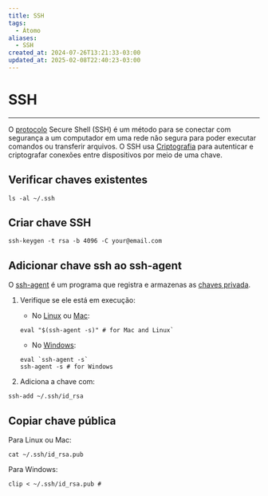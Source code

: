 ```yaml
---
title: SSH
tags:
  - Átomo
aliases:
  - SSH
created_at: 2024-07-26T13:21:33-03:00
updated_at: 2025-02-08T22:40:23-03:00
---
```

# SSH
---
O [protocolo](content/atomos/2024/07/26/Protocolo.md) Secure Shell (SSH) é um método para se conectar com segurança a um computador em uma rede não segura para poder executar comandos ou transferir arquivos. O SSH usa [Criptografia](content/atomos/2024/07/26/Criptografia.md) para autenticar e criptografar conexões entre dispositivos por meio de uma chave.

## Verificar chaves existentes
```shell
ls -al ~/.ssh
```

## Criar chave SSH
```shell
ssh-keygen -t rsa -b 4096 -C your@email.com
```
## Adicionar chave ssh ao ssh-agent
O [ssh-agent](content/entrada/2024/07/08/ssh_agent.md) é um programa que registra e armazenas as [chaves privada](content/atomos/2024/07/12/Chaves_privada.md).

1. Verifique se ele está em execução:
	- No [Linux](content/entrada/2024/07/26/Linux.md) ou [Mac](content/entrada/2024/07/12/Mac.md): 
	```shell
	eval "$(ssh-agent -s)" # for Mac and Linux`
	```
	-  No [Windows](content/entrada/2024/07/26/Windows.md):
	```shell
	eval `ssh-agent -s`
	ssh-agent -s # for Windows
	```

2. Adiciona a chave com:
```shell
ssh-add ~/.ssh/id_rsa
```
## Copiar chave pública
Para Linux ou Mac:
```shell
cat ~/.ssh/id_rsa.pub
```

Para Windows:
```shell
clip < ~/.ssh/id_rsa.pub #
```
